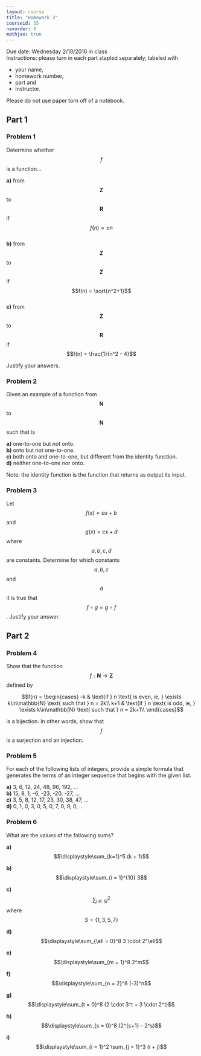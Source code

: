 ```yaml
---
layout: course
title: "Homework 3"
courseid: 55
navorder: 0
mathjax: true
---
```


Due date: Wednesday 2/10/2016 in class  
Instructions: please turn in each part stapled separately, labeled with

* your name,
* homework number,
* part and
* instructor.

Please do not use paper torn off of a notebook.

## Part 1

### Problem 1
Determine whether $$f$$ is a function...

__a)__ from $$\mathbf{Z}$$ to $$\mathbf{R}$$ if $$f(n) = \pm n$$  
__b)__ from $$\mathbf{Z}$$ to $$\mathbf{Z}$$ if $$f(n) = \sqrt{n^2+1}$$  
__c)__ from $$\mathbf{Z}$$ to $$\mathbf{R}$$ if $$f(n) = \frac{1}{n^2 - 4}$$  

Justify your answers.

### Problem 2
Given an example of a function from $$\mathbf{N}$$ to $$\mathbf{N}$$ such that is

__a)__ one-to-one but not onto.  
__b)__ onto but not one-to-one.  
__c)__ both onto and one-to-one, but different from the identity function.  
__d)__ neither one-to-one nor onto.

Note: the identity function is the function that returns as output its input.

### Problem 3
Let $$f(x) = ax + b$$ and $$g(x) = cx+d$$ where $$a, b, c, d$$ are constants. Determine for which constants $$a, b, c$$ and $$d$$ it is true that $$f \circ g = g \circ f$$. Justify your answer.

## Part 2

### Problem 4
Show that the function $$f:\mathbf{N} \to \mathbf{Z}$$ defined by

$$f(n) = \begin{cases}
-k & \text{if } n \text{ is even, ie, } \exists k\in\mathbb{N} \text{ such that } n = 2k\\
k+1 & \text{if } n \text{ is odd, ie, } \exists k\in\mathbb{N} \text{ such that } n = 2k+1\\
\end{cases}$$

is a bijection. In other words, show that $$f$$ is a surjection and an injection.

### Problem 5

For each of the following lists of integers, provide a simple formula that generates the terms of an integer sequence that begins with the given list.

__a)__ 3, 6, 12, 24, 48, 96, 192, ...  
__b)__ 15, 8, 1, -6, -23, -20, -27, ...  
__c)__ 3, 5, 8, 12, 17, 23, 30, 38, 47, ...  
__d)__ 0, 1, 0, 3, 0, 5, 0, 7, 0, 9, 0, ...  

### Problem 6

What are the values of the following sums?

__a)__ $$\displaystyle\sum_{k=1}^5 (k + 1)$$

__b)__ $$\displaystyle\sum_{i = 1}^{10} 3$$

__c)__ $$\displaystyle\sum_{j\in S} j^2$$ where $$S = \{1, 3, 5, 7\}$$

__d)__ $$\displaystyle\sum_{\ell = 0}^8 3 \cdot 2^\ell$$

__e)__ $$\displaystyle\sum_{m = 1}^8 2^m$$

__f)__ $$\displaystyle\sum_{n = 2}^8 (-3)^n$$

__g)__ $$\displaystyle\sum_{t = 0}^8 (2 \cdot 3^t + 3 \cdot 2^t)$$

__h)__ $$\displaystyle\sum_{s = 0}^8 (2^{s+1} - 2^s)$$

__i)__ $$\displaystyle\sum_{i = 1}^2 \sum_{j = 1}^3 (i + j)$$
